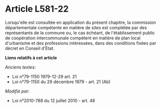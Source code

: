 # Article L581-22

Lorsqu'elle est consultée en application du présent chapitre, la commission départementale compétente en matière de sites est
complétée par des représentants de la commune ou, le cas échéant, de l'établissement public de coopération intercommunale
compétent en matière de plan local d'urbanisme et des professions intéressées, dans des conditions fixées par décret en
Conseil d'Etat.

**Liens relatifs à cet article**

_Anciens textes_:

  - Loi n°79-1150 1979-12-29 art. 21
  - Loi n°79-1150 du 29 décembre 1979 - art. 21 (Ab)

_Modifié par_:

  - Loi n°2010-788 du 12 juillet 2010 - art. 48
